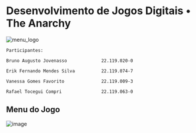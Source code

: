 # Desenvolvimento de Jogos Digitais • The Anarchy

![menu_logo](https://user-images.githubusercontent.com/80861112/171758854-e4c38a60-2e6a-41ab-b9f2-8ba66d160c03.png)

<p>
    
    Participantes:

    Bruno Augusto Jovenasso             22.119.020-0

    Erik Fernando Mendes Silva          22.119.074-7

    Vanessa Gomes Favorito              22.119.009-3

    Rafael Tocegui Compri               22.119.063-0
  
</p>

## Menu do Jogo

![image](https://user-images.githubusercontent.com/80861112/171770316-80c584d2-345f-42be-b639-a110ee96d8a2.png)
